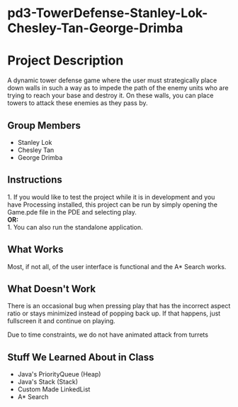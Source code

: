 pd3-TowerDefense-Stanley-Lok-Chesley-Tan-George-Drimba
==================================
<h1>Project Description</h1>
A dynamic tower defense game where the user must strategically place down walls in such a way as to impede the path of the enemy units who are trying to reach your base and destroy it.  On these walls, you can place towers to attack these enemies as they pass by.  
<h2>Group Members</h2>
<ul>
  <li>Stanley Lok</li>
  <li>Chesley Tan</li>
  <li>George Drimba</li>
</ul>
<h2>Instructions</h2>
<span>1. If you would like to test the project while it is in development and you have Processing installed, this project can be run by simply opening the Game.pde file in the PDE and selecting play.</span><br>
<b>OR:</b><br>
<span>1. You can also run the standalone application.</span>
<h2>What Works</h2>
Most, if not all, of the user interface is functional and the A* Search works.  
<h2>What Doesn't Work</h2>
There is an occasional bug when pressing play that has the incorrect aspect ratio or stays minimized instead of popping back up.  If that happens, just fullscreen it and continue on playing.

Due to time constraints, we do not have animated attack from turrets
<h2>Stuff We Learned About in Class</h2>
<ul>
  <li>Java's PriorityQueue (Heap)</li>
  <li>Java's Stack (Stack) </li>
  <li>Custom Made LinkedList</li>
  <li>A* Search</li>
</ul>
